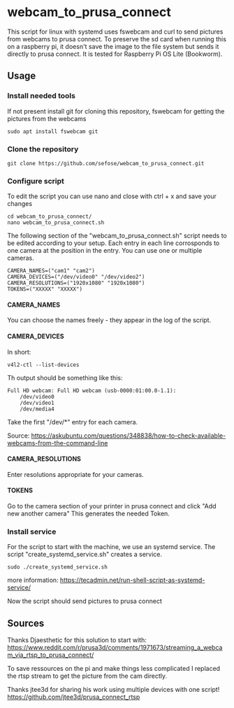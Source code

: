 # webcam_to_prusa_connect
This script for linux with systemd uses fswebcam and curl to send pictures from webcams to prusa connect. To preserve the sd card when running this on a raspberry pi, it doesn't save the image to the file system but sends it directly to prusa connect.
It is tested for Raspberry Pi OS Lite (Bookworm).

## Usage

### Install needed tools
If not present install git for cloning this repository, fswebcam for getting the pictures from the webcams

    sudo apt install fswebcam git

### Clone the repository

    git clone https://github.com/sefose/webcam_to_prusa_connect.git


### Configure script
To edit the script you can use nano and close with ctrl + x and save your changes

    cd webcam_to_prusa_connect/
    nano webcam_to_prusa_connect.sh

The following section of the "webcam_to_prusa_connect.sh" script needs to be edited according to your setup. Each entry in each line corrosponds to one camera at the position in the entry. You can use one or multiple cameras.

    CAMERA_NAMES=("cam1" "cam2")
    CAMERA_DEVICES=("/dev/video0" "/dev/video2")
    CAMERA_RESOLUTIONS=("1920x1080" "1920x1080")
    TOKENS=("XXXXX" "XXXXX")

#### CAMERA_NAMES
You can choose the names freely - they appear in the log of the script.
#### CAMERA_DEVICES
In short:

    v4l2-ctl --list-devices

Th output should be something like this:

    Full HD webcam: Full HD webcam (usb-0000:01:00.0-1.1):
        /dev/video0
        /dev/video1
        /dev/media4

Take the first "/dev/*" entry for each camera.

Source: https://askubuntu.com/questions/348838/how-to-check-available-webcams-from-the-command-line
#### CAMERA_RESOLUTIONS
Enter resolutions appropriate for your cameras.
#### TOKENS
Go to the camera section of your printer in prusa connect and click "Add new another camera"
This generates the needed Token.
### Install service
For the script to start with the machine, we use an systemd service.
The script "create_systemd_service.sh" creates a service.

    sudo ./create_systemd_service.sh

more information: https://tecadmin.net/run-shell-script-as-systemd-service/

Now the script should send pictures to prusa connect


## Sources
Thanks Djaesthetic for this solution to start with: https://www.reddit.com/r/prusa3d/comments/1971673/streaming_a_webcam_via_rtsp_to_prusa_connect/

To save ressources on the pi and make things less complicated I replaced the rtsp stream to get the picture from the cam directly.

Thanks jtee3d for sharing his work using multiple devices with one script! https://github.com/jtee3d/prusa_connect_rtsp
